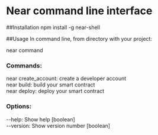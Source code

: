 # Near command line interface

##Installation
npm install -g near-shell

##Usage
In command line, from directory with your project:

near command

### Commands:
  near create_account:  create a developer account\
  near build:           build your smart contract\
  near deploy:          deploy your smart contract

### Options:
  --help:   Show help                                                 [boolean] \
  --version:  Show version number                                       [boolean] 
